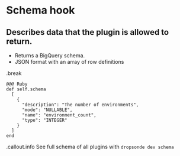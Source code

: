<!SLIDE >
# Schema hook
## Describes data that the plugin is allowed to return.

* Returns a BigQuery schema.
* JSON format with an array of row definitions

.break

    @@@ Ruby
    def self.schema
      [
        {
          "description": "The number of environments",
          "mode": "NULLABLE",
          "name": "environment_count",
          "type": "INTEGER"
        }
      ]
    end

.callout.info See full schema of all plugins with `dropsonde dev schema`
